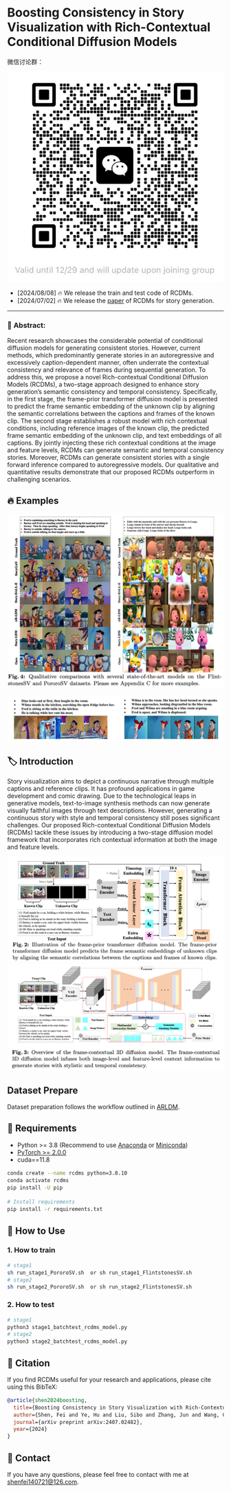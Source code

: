 
# **Boosting Consistency in Story Visualization with Rich-Contextual Conditional Diffusion Models**


微信讨论群：

![Group](assets/wx_group1.jpg)


- [2024/08/08]  🔥 We release the train and test code of RCDMs.
- [2024/07/02]  🔥 We release the [paper](https://arxiv.org/pdf/2407.02482) of RCDMs for story generation.

---



### 🚀 **Abstract:**
Recent research showcases the considerable potential of conditional diffusion models for generating consistent stories. However, current methods, which predominantly generate stories in an autoregressive and excessively caption-dependent manner, often underrate the contextual consistency and relevance of frames during sequential generation. To address this, we propose a novel Rich-contextual Conditional Diffusion Models (RCDMs), a two-stage approach designed to enhance story generation’s semantic consistency and temporal consistency. Specifically, in the first stage, the frame-prior transformer diffusion model is presented to predict the frame semantic embedding of the unknown clip by aligning the semantic correlations between the captions and frames of the known clip. The second stage establishes a robust model with rich contextual conditions, including reference images of the known clip, the predicted frame semantic embedding of the unknown clip, and text embeddings of all captions. By jointly injecting these rich contextual conditions at the image and feature levels, RCDMs can generate semantic and temporal consistency stories. Moreover, RCDMs can generate consistent stories with a single forward inference compared to autoregressive models. Our qualitative and quantitative results demonstrate that our proposed RCDMs outperform in challenging scenarios.

## 🔥 **Examples**
![Compare](assets/3.png)

![show case](assets/4.png)

## 🏷️  Introduction

Story visualization aims to depict a continuous narrative through multiple captions and reference clips. It has profound applications in game development and comic drawing. Due to the technological leaps in generative models, text-to-image synthesis methods can now generate visually faithful images through text descriptions. However, generating a continuous story with style and temporal consistency still poses significant challenges. Our proposed Rich-contextual Conditional Diffusion Models (RCDMs) tackle these issues by introducing a two-stage diffusion model framework that incorporates rich contextual information at both the image and feature levels.

![Framework](assets/2.png)
![Framework](assets/1.png)


## Dataset Prepare
Dataset preparation follows the workflow outlined in [ARLDM](https://github.com/xichenpan/ARLDM).


## 🔧 Requirements

- Python >= 3.8 (Recommend to use [Anaconda](https://www.anaconda.com/download/#linux) or [Miniconda](https://docs.conda.io/en/latest/miniconda.html))
- [PyTorch >= 2.0.0](https://pytorch.org/)
- cuda==11.8

```bash
conda create --name rcdms python=3.8.10
conda activate rcdms
pip install -U pip

# Install requirements
pip install -r requirements.txt
```


## 🎉 How to Use


### 1. How to train 

```sh
# stage1
sh run_stage1_PororoSV.sh  or sh run_stage1_FlintstonesSV.sh
# stage2
sh run_stage2_PororoSV.sh  or sh run_stage2_FlintstonesSV.sh
```

### 2. How to test 

```sh
# stage1
python3 stage1_batchtest_rcdms_model.py
# stage2
python3 stage2_batchtest_rcdms_model.py
```

## 📝 Citation

If you find RCDMs useful for your research and applications, please cite using this BibTeX:

```bibtex
@article{shen2024boosting,
  title={Boosting Consistency in Story Visualization with Rich-Contextual Conditional Diffusion Models},
  author={Shen, Fei and Ye, Hu and Liu, Sibo and Zhang, Jun and Wang, Cong and Han, Xiao and Yang, Wei},
  journal={arXiv preprint arXiv:2407.02482},
  year={2024}
}

```

## 📨 Contact
If you have any questions, please feel free to contact with me at shenfei140721@126.com.
